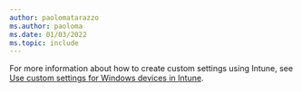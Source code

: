 ```yaml
---
author: paolomatarazzo
ms.author: paoloma
ms.date: 01/03/2022
ms.topic: include
---
```


For more information about how to create custom settings using Intune, see [Use custom settings for Windows devices in Intune](/mem/intune/configuration/custom-settings-windows-10).